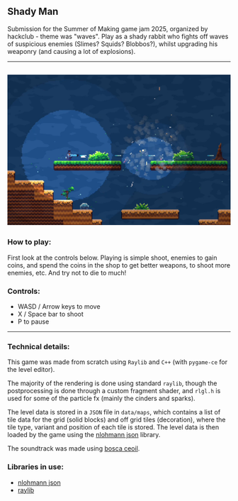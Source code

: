 ## Shady Man

Submission for the Summer of Making game jam 2025, organized by hackclub - theme was "waves". Play as a shady rabbit who fights off waves of suspicious enemies (Slimes? Squids? Blobbos?), whilst upgrading his weaponry (and causing a lot of explosions).

---
![screenshot](https://github.com/snej55/shadyman/blob/main/media/Screenshot_20250720_224735.png)
---

### How to play:

First look at the controls below. Playing is simple shoot, enemies to gain coins, and spend the coins in the shop to get better weapons, to shoot more enemies, etc. And try not to die to much!

### Controls:

 - WASD / Arrow keys to move
 - X / Space bar to shoot
 - P to pause

---

### Technical details:

This game was made from scratch using `Raylib` and `C++` (with `pygame-ce` for the level editor).

The majority of the rendering is done using standard `raylib`, though the postprocessing is done through a custom fragment shader, and `rlgl.h` is used for some of the particle fx (mainly the cinders and sparks).

The level data is stored in a `JSON` file in `data/maps`, which contains a list of tile data for the grid (solid blocks) and off grid tiles (decoration), where the tile type, variant and position of each tile is stored. The level data is then loaded by the game using the [nlohmann json](https://github.com/nlohmann/json) library. 

The soundtrack was made using [bosca ceoil](https://yurisizov.itch.io/boscaceoil-blue).

### Libraries in use:

 - [nlohmann json](https://github.com/nlohmann/json)
 - [raylib](https://github.com/raysan5/raylib)
